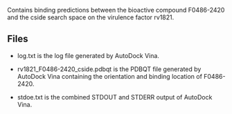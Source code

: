 Contains binding predictions between the bioactive compound F0486-2420 and the cside search space on the virulence factor rv1821.

## Files

- log.txt is the log file generated by AutoDock Vina.

- rv1821_F0486-2420_cside.pdbqt is the PDBQT file generated by AutoDock Vina containing the orientation and binding location of F0486-2420.

- stdoe.txt is the combined STDOUT and STDERR output of AutoDock Vina.


